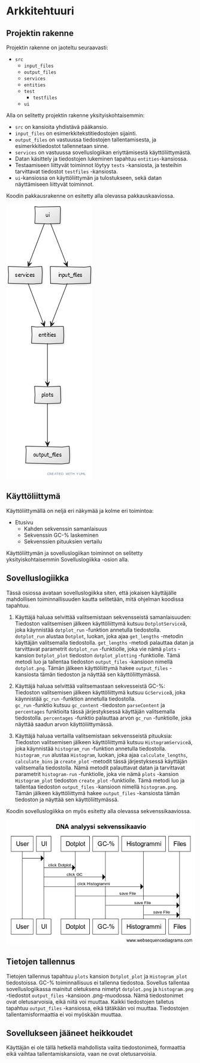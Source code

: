 # Arkkitehtuuri

## Projektin rakenne

Projektin rakenne on jaoteltu seuraavasti:  
- `src`  
  - `input_files`
  - `output_files`
  - `services`
  - `entities`
  - `test`
    - `testfiles`
  - `ui`

Alla on selitetty projektin rakenne yksityiskohtaisemmin:  
- `src` on kansioita yhdistävä pääkansio.  
- `input_files` on esimerkkitekstitiedostojen sijainti.
- `output_files` on vastuussa tiedostojen tallentamisesta, ja esimerkkitiedostot tallennetaan sinne.
- `services` on vastuussa sovelluslogiikan eriyttämisestä käyttöliittymästä.
- Datan käsittely ja tiedostojen lukeminen tapahtuu `entities`-kansiossa.  
- Testaamiseen liittyvät toiminnot löytyy `tests` -kansiosta, ja testeihin tarvittavat tiedostot `testfiles` -kansiosta.  
- `ui`-kansiossa on käyttöliittymän ja tulostukseen, sekä datan näyttämiseen liittyvät toiminnot.  

Koodin pakkausrakenne on esitetty alla olevassa pakkauskaaviossa.

![kaavio](./Pakkauskaavio.png)


## Käyttöliittymä

Käyttöliittymällä on neljä eri näkymää ja kolme eri toimintoa:  
- Etusivu  
  - Kahden sekvenssin samanlaisuus  
  - Sekvenssin GC-% laskeminen  
  - Sekvenssien pituuksien vertailu  

Käyttöliittymän ja sovelluslogiikan toiminnot on selitetty yksityiskohtaisemmin Sovelluslogiikka -osion alla.

## Sovelluslogiikka

Tässä osiossa avataan sovelluslogiikka siten, että jokaisen käyttäjälle mahdollisen toiminnallisuuden kautta selitetään, mitä ohjelman koodissa tapahtuu.  

1. Käyttäjä haluaa selvittää valitsemistaan sekvensseistä samanlaisuuden:  
Tiedoston valitsemisen jälkeen käyttöliittymä kutsuu `DotplotService`ä, joka käynnistää `dotplot_run` -funktion annetulla tiedostolla.  
`dotplot_run` alustaa `Dotplot`, luokan, joka ajaa `get_lengths` -metodin käyttäjän valitsemalla tiedostolla. `get_lengths` -metodi palauttaa datan ja tarvittavat parametrit `dotplot_run` -funktiolle, joka vie nämä `plots` -kansion `Dotplot_plot` tiedoston `dotplot_plotting` -funktiolle. Tämä metodi luo ja tallentaa tiedoston `output_files` -kansioon nimellä `dotplot.png`. Tämän jälkeen käyttöliittymä hakee `output_files` -kansiosta tämän tiedoston ja näyttää sen käyttöliittymässä.  

2. Käyttäjä haluaa selvittää valitsemastaan sekvesseistä GC-%:  
Tiedoston valitsemisen jälkeen käyttöliittymä kutsuu `GcService`ä, joka käynnistää `gc_run` -funktion annetulla tiedostolla.  
`gc_run` -funktio kutsuu `gc_content` -tiedoston `parseContent` ja `percentages` funktioita tässä järjestyksessä käyttäjän valitsemalla tiedostolla. `percentages` -funktio palauttaa arvon `gc_run` -funktiolle, joka näyttää saadun arvon käyttöliittymässä.  

3. Käyttäjä haluaa vertailla valitsemistaan sekvensseistä pituuksia:  
Tiedoston valitsemisen jälkeen käyttöliittymä kutsuu `HistogramService`ä, joka käynnistää `histogram_run` -funktion annetulla tiedostolla.  
`histogram_run` alustaa `Histogram`, luokan, joka ajaa `calculate_lengths`, `calculate_bins` ja `create_plot` -metodit tässä järjestyksessä käyttäjän valitsemalla tiedostolla. Nämä metodit palauttavat datan ja tarvittavat parametrit `histogram-run` -funktiolle, joka vie nämä `plots` -kansion `Histogram_plot` tiedoston `create_plot` -funktiolle. Tämä metodi luo ja tallentaa tiedoston `output_files` -kansioon nimellä `histogram.png`. Tämän jälkeen käyttöliittymä hakee `output_files` -kansiosta tämän tiedoston ja näyttää sen käyttöliittymässä.  

Koodin sovelluslogiikka on myös esitetty alla olevassa sekvenssikaaviossa.  

![kaavio2](./Sekvenssikaavio.png)

## Tietojen tallennus
Tietojen tallennus tapahtuu `plots` kansion `Dotplot_plot` ja `Histogram_plot` tiedostoissa. GC-% toiminnallisuus ei tallenna tiedostoa. 
Sovellus tallentaa sovelluslogiikassa mainitut oletuksena nimetyt `dotplot.png` ja `histogram.png` -tiedostot `output_files` -kansioon .png-muodossa. Nämä tiedostonimet ovat oletusarvoisia, eikä niitä voi muuttaa. Kaikki tiedostojen talletus tapahtuu `output_files` -kansiossa, eikä tätäkään voi muuttaa. Tiedostojen tallentamisformaattia ei voi myöskään muuttaa.

## Sovellukseen jääneet heikkoudet
Käyttäjän ei ole tällä hetkellä mahdollista valita tiedostonimeä, formaattia eikä vaihtaa tallentamiskansiota, vaan ne ovat oletusarvoisia.
